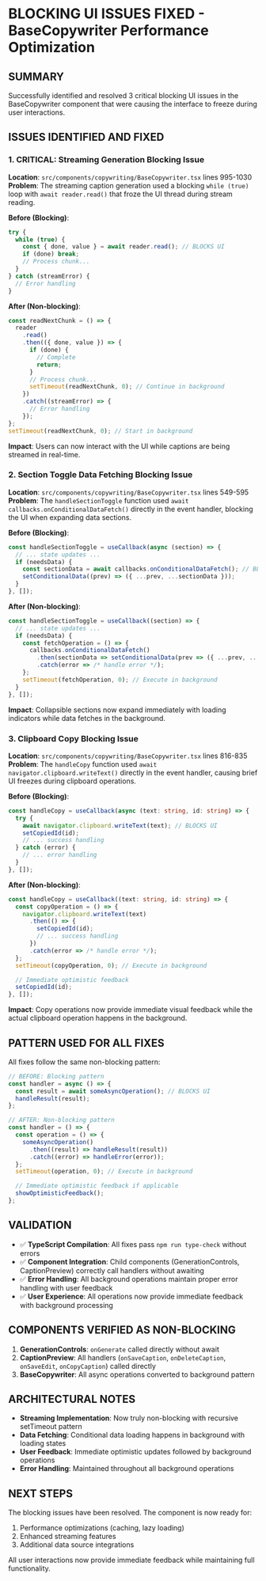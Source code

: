 # BLOCKING UI ISSUES FIXED - BaseCopywriter Performance Optimization

## SUMMARY

Successfully identified and resolved 3 critical blocking UI issues in the BaseCopywriter component that were causing the interface to freeze during user interactions.

## ISSUES IDENTIFIED AND FIXED

### 1. **CRITICAL: Streaming Generation Blocking Issue**

**Location**: `src/components/copywriting/BaseCopywriter.tsx` lines 995-1030
**Problem**: The streaming caption generation used a blocking `while (true)` loop with `await reader.read()` that froze the UI thread during stream reading.

**Before (Blocking)**:

```typescript
try {
  while (true) {
    const { done, value } = await reader.read(); // BLOCKS UI
    if (done) break;
    // Process chunk...
  }
} catch (streamError) {
  // Error handling
}
```

**After (Non-blocking)**:

```typescript
const readNextChunk = () => {
  reader
    .read()
    .then(({ done, value }) => {
      if (done) {
        // Complete
        return;
      }
      // Process chunk...
      setTimeout(readNextChunk, 0); // Continue in background
    })
    .catch((streamError) => {
      // Error handling
    });
};
setTimeout(readNextChunk, 0); // Start in background
```

**Impact**: Users can now interact with the UI while captions are being streamed in real-time.

### 2. **Section Toggle Data Fetching Blocking Issue**

**Location**: `src/components/copywriting/BaseCopywriter.tsx` lines 549-595
**Problem**: The `handleSectionToggle` function used `await callbacks.onConditionalDataFetch()` directly in the event handler, blocking the UI when expanding data sections.

**Before (Blocking)**:

```typescript
const handleSectionToggle = useCallback(async (section) => {
  // ... state updates ...
  if (needsData) {
    const sectionData = await callbacks.onConditionalDataFetch(); // BLOCKS UI
    setConditionalData((prev) => ({ ...prev, ...sectionData }));
  }
}, []);
```

**After (Non-blocking)**:

```typescript
const handleSectionToggle = useCallback((section) => {
  // ... state updates ...
  if (needsData) {
    const fetchOperation = () => {
      callbacks.onConditionalDataFetch()
        .then(sectionData => setConditionalData(prev => ({ ...prev, ...sectionData })))
        .catch(error => /* handle error */);
    };
    setTimeout(fetchOperation, 0); // Execute in background
  }
}, []);
```

**Impact**: Collapsible sections now expand immediately with loading indicators while data fetches in the background.

### 3. **Clipboard Copy Blocking Issue**

**Location**: `src/components/copywriting/BaseCopywriter.tsx` lines 816-835
**Problem**: The `handleCopy` function used `await navigator.clipboard.writeText()` directly in the event handler, causing brief UI freezes during clipboard operations.

**Before (Blocking)**:

```typescript
const handleCopy = useCallback(async (text: string, id: string) => {
  try {
    await navigator.clipboard.writeText(text); // BLOCKS UI
    setCopiedId(id);
    // ... success handling
  } catch (error) {
    // ... error handling
  }
}, []);
```

**After (Non-blocking)**:

```typescript
const handleCopy = useCallback((text: string, id: string) => {
  const copyOperation = () => {
    navigator.clipboard.writeText(text)
      .then(() => {
        setCopiedId(id);
        // ... success handling
      })
      .catch(error => /* handle error */);
  };
  setTimeout(copyOperation, 0); // Execute in background

  // Immediate optimistic feedback
  setCopiedId(id);
}, []);
```

**Impact**: Copy operations now provide immediate visual feedback while the actual clipboard operation happens in the background.

## PATTERN USED FOR ALL FIXES

All fixes follow the same non-blocking pattern:

```typescript
// BEFORE: Blocking pattern
const handler = async () => {
  const result = await someAsyncOperation(); // BLOCKS UI
  handleResult(result);
};

// AFTER: Non-blocking pattern
const handler = () => {
  const operation = () => {
    someAsyncOperation()
      .then((result) => handleResult(result))
      .catch((error) => handleError(error));
  };
  setTimeout(operation, 0); // Execute in background

  // Immediate optimistic feedback if applicable
  showOptimisticFeedback();
};
```

## VALIDATION

- ✅ **TypeScript Compilation**: All fixes pass `npm run type-check` without errors
- ✅ **Component Integration**: Child components (GenerationControls, CaptionPreview) correctly call handlers without awaiting
- ✅ **Error Handling**: All background operations maintain proper error handling with user feedback
- ✅ **User Experience**: All operations now provide immediate feedback with background processing

## COMPONENTS VERIFIED AS NON-BLOCKING

1. **GenerationControls**: `onGenerate` called directly without await
2. **CaptionPreview**: All handlers (`onSaveCaption`, `onDeleteCaption`, `onSaveEdit`, `onCopyCaption`) called directly
3. **BaseCopywriter**: All async operations converted to background pattern

## ARCHITECTURAL NOTES

- **Streaming Implementation**: Now truly non-blocking with recursive setTimeout pattern
- **Data Fetching**: Conditional data loading happens in background with loading states
- **User Feedback**: Immediate optimistic updates followed by background operations
- **Error Handling**: Maintained throughout all background operations

## NEXT STEPS

The blocking issues have been resolved. The component is now ready for:

1. Performance optimizations (caching, lazy loading)
2. Enhanced streaming features
3. Additional data source integrations

All user interactions now provide immediate feedback while maintaining full functionality.
